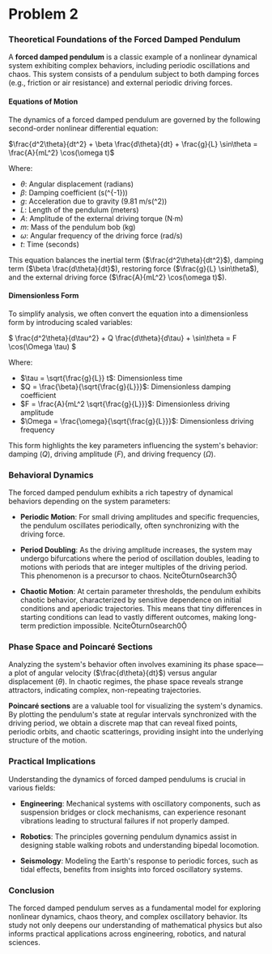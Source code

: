 # Problem 2

### **Theoretical Foundations of the Forced Damped Pendulum**

A **forced damped pendulum** is a classic example of a nonlinear dynamical system exhibiting complex behaviors, including periodic oscillations and chaos. This system consists of a pendulum subject to both damping forces (e.g., friction or air resistance) and external periodic driving forces.

#### **Equations of Motion**

The dynamics of a forced damped pendulum are governed by the following second-order nonlinear differential equation:

$\frac{d^2\theta}{dt^2} + \beta \frac{d\theta}{dt} + \frac{g}{L} \sin\theta = \frac{A}{mL^2} \cos(\omega t)$

Where:

- $\theta$: Angular displacement (radians)
- $\beta$: Damping coefficient (s\(^{-1}\))
- $g$: Acceleration due to gravity (9.81 m/s\(^2\))
- $L$: Length of the pendulum (meters)
- $A$: Amplitude of the external driving torque (N·m)
- $m$: Mass of the pendulum bob (kg)
- $\omega$: Angular frequency of the driving force (rad/s)
- $t$: Time (seconds)

This equation balances the inertial term ($\frac{d^2\theta}{dt^2}$), damping term ($\beta \frac{d\theta}{dt}$), restoring force ($\frac{g}{L} \sin\theta$), and the external driving force ($\frac{A}{mL^2} \cos(\omega t)$).

#### **Dimensionless Form**

To simplify analysis, we often convert the equation into a dimensionless form by introducing scaled variables:

$
\frac{d^2\theta}{d\tau^2} + Q \frac{d\theta}{d\tau} + \sin\theta = F \cos(\Omega \tau)
$

Where:

- $\tau = \sqrt{\frac{g}{L}} t$: Dimensionless time
- $Q = \frac{\beta}{\sqrt{\frac{g}{L}}}$: Dimensionless damping coefficient
- $F = \frac{A}{mL^2 \sqrt{\frac{g}{L}}}$: Dimensionless driving amplitude
- $\Omega = \frac{\omega}{\sqrt{\frac{g}{L}}}$: Dimensionless driving frequency

This form highlights the key parameters influencing the system's behavior: damping ($Q$), driving amplitude ($F$), and driving frequency ($\Omega$).

### **Behavioral Dynamics**

The forced damped pendulum exhibits a rich tapestry of dynamical behaviors depending on the system parameters:

- **Periodic Motion**: For small driving amplitudes and specific frequencies, the pendulum oscillates periodically, often synchronizing with the driving force.

- **Period Doubling**: As the driving amplitude increases, the system may undergo bifurcations where the period of oscillation doubles, leading to motions with periods that are integer multiples of the driving period. This phenomenon is a precursor to chaos. citeturn0search3

- **Chaotic Motion**: At certain parameter thresholds, the pendulum exhibits chaotic behavior, characterized by sensitive dependence on initial conditions and aperiodic trajectories. This means that tiny differences in starting conditions can lead to vastly different outcomes, making long-term prediction impossible. citeturn0search0

### **Phase Space and Poincaré Sections**

Analyzing the system's behavior often involves examining its phase space—a plot of angular velocity ($\frac{d\theta}{dt}$) versus angular displacement ($\theta$). In chaotic regimes, the phase space reveals strange attractors, indicating complex, non-repeating trajectories.

**Poincaré sections** are a valuable tool for visualizing the system's dynamics. By plotting the pendulum's state at regular intervals synchronized with the driving period, we obtain a discrete map that can reveal fixed points, periodic orbits, and chaotic scatterings, providing insight into the underlying structure of the motion.

### **Practical Implications**

Understanding the dynamics of forced damped pendulums is crucial in various fields:

- **Engineering**: Mechanical systems with oscillatory components, such as suspension bridges or clock mechanisms, can experience resonant vibrations leading to structural failures if not properly damped.

- **Robotics**: The principles governing pendulum dynamics assist in designing stable walking robots and understanding bipedal locomotion.

- **Seismology**: Modeling the Earth's response to periodic forces, such as tidal effects, benefits from insights into forced oscillatory systems.

### **Conclusion**

The forced damped pendulum serves as a fundamental model for exploring nonlinear dynamics, chaos theory, and complex oscillatory behavior. Its study not only deepens our understanding of mathematical physics but also informs practical applications across engineering, robotics, and natural sciences. 